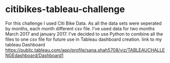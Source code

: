 # citibikes-tableau-challenge
For this challenge I used Citi Bike Data. As all the data sets were seperated by months, each month different csv file. I've used data for two months March 2017 and january 2017. I've decided to use Python to combine all the files to one csv file for future use in Tableau dashboard creation. 
link to my tableau Dashboard https://public.tableau.com/app/profile/sana.shah5708/viz/TABLEAUCHALLENGEdashboard/Dashboard1
